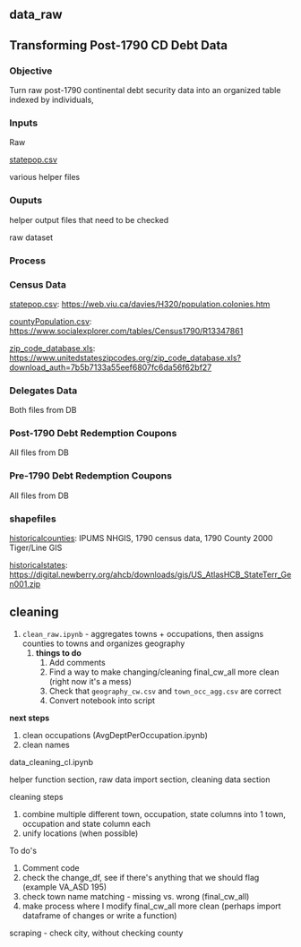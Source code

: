 ## data_raw

## Transforming Post-1790 CD Debt Data

### Objective

Turn raw post-1790 continental debt security data into an organized table indexed by individuals, 

### Inputs

Raw



[statepop.csv](data_raw/pre1790/statepop.csv)

various helper files

### Ouputs 

helper output files that need to be checked

raw dataset

### Process









### Census Data

[statepop.csv](data_raw/census_data/statepop.csv): https://web.viu.ca/davies/H320/population.colonies.htm

[countyPopulation.csv](data_raw/census_data/countyPopulation.csv): https://www.socialexplorer.com/tables/Census1790/R13347861

[zip_code_database.xls](data_raw/census_data/zip_code_database.xls): https://www.unitedstateszipcodes.org/zip_code_database.xls?download_auth=7b5b7133a55eef6807fc6da56f62bf27

### Delegates Data

Both files from DB

### Post-1790 Debt Redemption Coupons

All files from DB

### Pre-1790 Debt Redemption Coupons

All files from DB

### shapefiles

[historicalcounties](data_raw/shapefiles/historicalcounties): IPUMS NHGIS, 1790 census data, 1790 County 2000 Tiger/Line GIS

[historicalstates](data_raw/shapefiles/historicalstates): https://digital.newberry.org/ahcb/downloads/gis/US_AtlasHCB_StateTerr_Gen001.zip 



## cleaning

1. `clean_raw.ipynb`  - aggregates towns + occupations, then assigns counties to towns and organizes geography
   1. **things to do**
      1. Add comments
      2. Find a way to make changing/cleaning final_cw_all more clean (right now it's a mess)
      3. Check that `geography_cw.csv` and `town_occ_agg.csv` are correct
      4. Convert notebook into script

**next steps**

1. clean occupations (AvgDeptPerOccupation.ipynb)
2. clean names 







data_cleaning_cl.ipynb

helper function section, raw data import section, cleaning data section

cleaning steps

1. combine multiple different town, occupation, state columns into 1 town, occupation and state column each
2. unify locations (when possible)

To do's

1. Comment code
2. check the change_df, see if there's anything that we should flag (example VA_ASD 195)
3. check town name matching - missing vs. wrong (final_cw_all)
4. make process where I modify final_cw_all more clean (perhaps import dataframe of changes or write a function)



scraping - check city, without checking county
